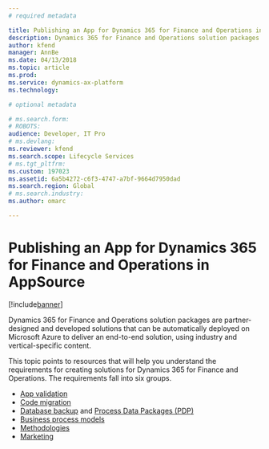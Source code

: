 ```yaml
---
# required metadata

title: Publishing an App for Dynamics 365 for Finance and Operations in AppSource
description: Dynamics 365 for Finance and Operations solution packages are partner-designed and developed solutions that can be automatically deployed on Microsoft Azure to deliver an end-to-end solution, using industry and vertical-specific content.
author: kfend
manager: AnnBe
ms.date: 04/13/2018
ms.topic: article
ms.prod: 
ms.service: dynamics-ax-platform
ms.technology: 

# optional metadata

# ms.search.form: 
# ROBOTS: 
audience: Developer, IT Pro
# ms.devlang: 
ms.reviewer: kfend
ms.search.scope: Lifecycle Services
# ms.tgt_pltfrm: 
ms.custom: 197023
ms.assetid: 6a5b4272-c6f3-4747-a7bf-9664d7950dad
ms.search.region: Global
# ms.search.industry: 
ms.author: omarc

---
```


#  Publishing an App for Dynamics 365 for Finance and Operations in AppSource

[!include[banner](../includes/banner.md)]

Dynamics 365 for Finance and Operations solution packages are partner-designed and developed solutions that can be automatically deployed on Microsoft Azure to deliver an end-to-end solution, using industry and vertical-specific content.

This topic points to resources that will help you understand the requirements for creating solutions for Dynamics 365 for Finance and Operations. The requirements fall into six groups.

-   [App validation](app-validation-lcs-solutions.md)
-   [Code migration](code-migration-lcs-solutions.md)
-   [Database backup](database-backup-lcs-solutions.md) and [Process Data Packages (PDP)](process-data-packages-lcs-solutions.md)
-   [Business process models](business-process-modeler-libraries-lcs-solutions.md)
-   [Methodologies](methodologies-lcs-solutions.md)
-   [Marketing](marketing-content-lcs-solutions.md)

